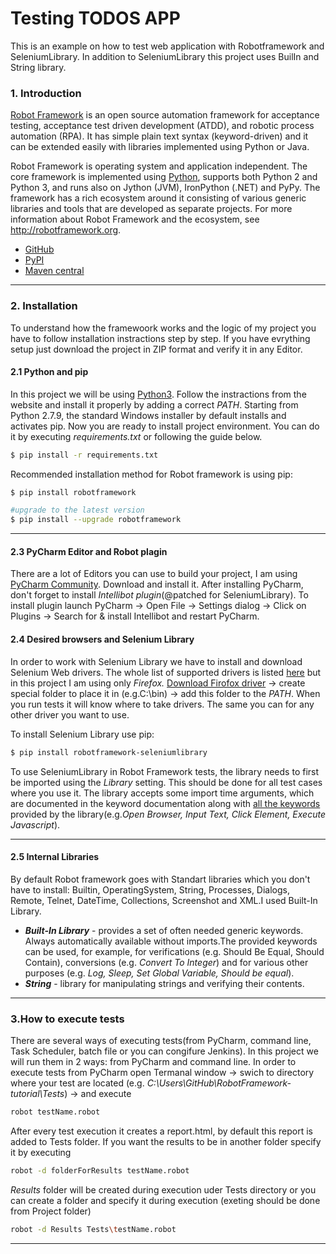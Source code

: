 # Testing TODOS APP
This is an example on how to test web application with Robotframework and SeleniumLibrary. In addition to SeleniumLibrary this project uses BuilIn and String library.

### 1. Introduction
[Robot Framework](http://robotframework.org) is an open source automation framework for acceptance testing, acceptance test driven development (ATDD), and robotic process automation (RPA). It has simple plain text syntax (keyword-driven) and it can be extended easily with libraries implemented using Python or Java.

Robot Framework is operating system and application independent. The core framework is implemented using [Python](http://python.org.org), supports both Python 2 and Python 3, and runs also on Jython (JVM), IronPython (.NET) and PyPy. The framework has a rich ecosystem around it consisting of various generic libraries and tools that are developed as separate projects. For more information about Robot Framework and the ecosystem, see http://robotframework.org.
- [GitHub](http://github.com/robotframework/robotframework)
- [PyPI](http://pypi.python.org/pypi/robotframework)
- [Maven central](http://search.maven.org/#search%7Cga%7C1%7Ca%3Arobotframework)
------------------------------------------------------------
### 2. Installation
To understand how the framewoork works and the logic of my project you have to follow installation instractions step by step. If you have evrything setup just download the project in ZIP format and verify it in any Editor.

#### 2.1 Python and pip
In this project we will be using [Python3](https://www.python.org/downloads/). Follow the instractions from the website and install it properly by adding a correct *PATH*. Starting from Python 2.7.9, the standard Windows installer by default installs and activates pip. Now you are ready to install project environment. You can do it by executing *requirements.txt* or following the guide below. 

```sh
$ pip install -r requirements.txt
```

Recommended installation method for Robot framework is using pip: 
```sh
$ pip install robotframework

#upgrade to the latest version
$ pip install --upgrade robotframework
```
------------------------------------------------------------
#### 2.3 PyCharm Editor and Robot plagin

There are a lot of Editors you can use to build your project, I am using [PyCharm Community](https://www.jetbrains.com/pycharm/download/#section=windows). Download and install it. After installing PyCharm, don't forget to install *Intellibot plugin*(@patched for SeleniumLibrary). To install plugin launch PyCharm -> Open File -> Settings dialog -> Click on Plugins -> Search for & install Intellibot and restart PyCharm.

#### 2.4 Desired browsers and Selenium Library

In order to work with Selenium Library we have to install and download Selenium Web drivers. The whole list of supported drivers is listed [here](https://selenium.dev/documentation/en/webdriver/driver_requirements/#quick-reference) but in this project I am using only *Firefox.* [Download Firofox driver](https://github.com/mozilla/geckodriver/releases) -> create special folder to place it in (e.g.C:\bin) -> add this folder to the *PATH*. When you run tests it will know where to take drivers. The same you can for any other driver you want to use. 

To install Selenium Library use pip:

```sh
$ pip install robotframework-seleniumlibrary
```

To use SeleniumLibrary in Robot Framework tests, the library needs to first be imported using the *Library* setting. This should be done for all test cases where you use it. The library accepts some import time arguments, which are documented in the keyword documentation along with [all the keywords](https://robotframework.org/SeleniumLibrary/SeleniumLibrary.html) provided by the library(e.g.*Open Browser, Input Text, Click Element, Execute Javascript*).

------------------------------------------------------------

#### 2.5 Internal Libraries

By default Robot framework goes with Standart libraries which you don't have to install: Builtin, OperatingSystem, String, Processes, Dialogs, Remote, Telnet, DateTime, Collections, Screenshot and XML.I used Built-In Library.
- ***Built-In Library*** - provides a set of often needed generic keywords. Always automatically available without imports.The provided keywords can be used, for example, for verifications (e.g. Should Be Equal, Should Contain), conversions (e.g. *Convert To Integer*) and for various other purposes (e.g. *Log, Sleep, Set Global Variable, Should be equal*).	
- ***String*** - library for manipulating strings and verifying their contents.
------------------------------------------------------------
### 3.How to execute tests

There are several ways of executing tests(from PyCharm, command line, Task Scheduler, batch file or you can congifure Jenkins). In this project we will run them in 2 ways: from PyCharm and command line. In order to execute tests from PyCharm open Termanal window -> swich to directory where your test are located (e.g. *C:\Users\GitHub\RobotFramework-tutorial\Tests*) -> and execute 

```sh
robot testName.robot
```
After every test execution it creates a report.html, by default this report is added to Tests folder. If you want the results to be in another folder specify it by executing
```sh
robot -d folderForResults testName.robot
```
*Results* folder will be created during execution uder Tests directory or you can create a folder and specify it during execution (exeting should be done from Project folder)
```sh
robot -d Results Tests\testName.robot
```
------------------------------------------------------------

